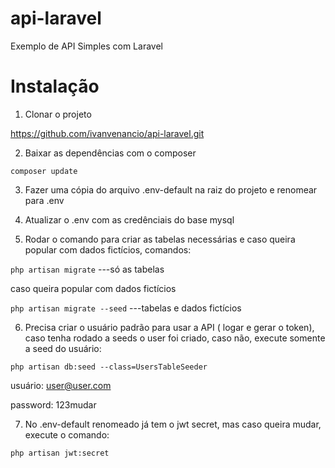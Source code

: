 
# api-laravel

Exemplo de API Simples com Laravel

  

# Instalação

1. Clonar o projeto

https://github.com/ivanvenancio/api-laravel.git

2. Baixar as dependências com o composer

```composer update```

3. Fazer uma cópia do arquivo .env-default na raiz do projeto e renomear para .env

4. Atualizar o .env com as credênciais do base mysql

5. Rodar o comando para criar as tabelas necessárias e caso queira popular com dados fictícios, comandos:

```php artisan migrate``` ---só as tabelas

caso queira popular com dados fictícios

```php artisan migrate --seed``` ---tabelas e dados fictícios

6. Precisa criar o usuário padrão para usar a API ( logar e gerar o token), caso tenha rodado a seeds o user foi criado, caso não, execute somente a seed do usuário:

```php artisan db:seed --class=UsersTableSeeder```

usuário: user@user.com

password: 123mudar

7. No .env-default renomeado já tem o jwt secret, mas caso queira mudar, execute o comando:

```php artisan jwt:secret```